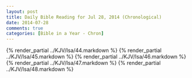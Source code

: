 ```yaml
---
layout: post
title: Daily Bible Reading for Jul 28, 2014 (Chronological)
date: 2014-07-28
comments: true
categories: [Bible in a Year - Chron]
---
```

{% render_partial ../KJV/Isa/44.markdown %}
{% render_partial ../KJV/Isa/45.markdown %}
{% render_partial ../KJV/Isa/46.markdown %}
{% render_partial ../KJV/Isa/47.markdown %}
{% render_partial ../KJV/Isa/48.markdown %}

